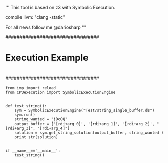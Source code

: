'''
This tool is based on z3 with Symbolic Execution. 

compile llvm: "clang -static"

For all news follow me @dariosharp
'''

#################################
#				#
#	Execution Example	#
#				#
#################################
```
from imp import reload
from CPUexecution import SymbolicExecutionEngine


def test_string():
    sym = SymbolicExecutionEngine("Test/string_single_buffer.ds")
    sym.run()
    string_wanted = "jDcCQ"
    output_buffer = ['[rdi+arg_0]', '[rdi+arg_1]', '[rdi+arg_2]', "[rdi+arg_3]", "[rdi+arg_4]"]
    solution = sym.get_string_solution(output_buffer, string_wanted )
    print str(solution)


if __name__=='__main__':
    test_string()
```
